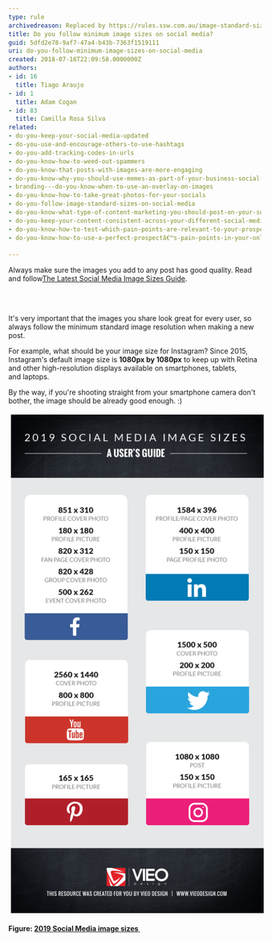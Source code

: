 ```yaml
---
type: rule
archivedreason: Replaced by https://rules.ssw.com.au/image-standard-sizes-on-social-media
title: Do you follow minimum image sizes on social media?
guid: 5dfd2e78-9af7-47a4-b43b-7363f1519111
uri: do-you-follow-minimum-image-sizes-on-social-media
created: 2018-07-16T22:09:58.0000000Z
authors:
- id: 16
  title: Tiago Araujo
- id: 1
  title: Adam Cogan
- id: 83
  title: Camilla Rosa Silva
related:
- do-you-keep-your-social-media-updated
- do-you-use-and-encourage-others-to-use-hashtags
- do-you-add-tracking-codes-in-urls
- do-you-know-how-to-weed-out-spammers
- do-you-know-that-posts-with-images-are-more-engaging
- do-you-know-why-you-should-use-memes-as-part-of-your-business-social-media-content
- branding---do-you-know-when-to-use-an-overlay-on-images
- do-you-know-how-to-take-great-photos-for-your-socials
- do-you-follow-image-standard-sizes-on-social-media
- do-you-know-what-type-of-content-marketing-you-should-post-on-your-socials
- do-you-keep-your-content-consistent-across-your-different-social-media-platforms
- do-you-know-how-to-test-which-pain-points-are-relevant-to-your-prospect
- do-you-know-how-to-use-a-perfect-prospectâ€™s-pain-points-in-your-online-marketing

---
```



<p>​​​Always make sure the images you add to any post has good quality. Read and follow​ 
   <a href="https://www.brandwatch.com/blog/social-media-image-sizes-guide/">The Latest Social Media Image Sizes Guide</a>.<br></p>
<br><excerpt class='endintro'></excerpt><br>
<p>It's very important that the images you share look great for every user, so always follow the minimum standard image resolution when making a new post. </p><p>For example, what should be your​ image size for Instagram? Since 2015, Instagram's default image size is <strong>1080px by 1080px</strong> to keep up with Retina and other high-resolution displays available on smartphones, tablets, and laptops.​<br></p><p>By the way, if you're shooting straight from your smartphone camera don't bother, the image should be already good enough. :)</p><dl class="ssw15-rteElement-ImageArea"><img src="social-media-image-sizes-infographic.png" alt="social-media-image-sizes-infographic.png" style="margin:5px;width:808px;" /></dl><dl class="ssw15-rteElement-ImageArea"><strong>Figure: ​​</strong><strong><a href="https://www.vieodesign.com/blog/social-media-image-sizes-dimensions/">2019 Social Media image sizes </a><br></strong></dl>



